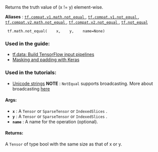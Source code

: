 Returns the truth value of (x != y) element-wise.

**Aliases** : [ `tf.compat.v1.math.not_equal` ](/api_docs/python/tf/math/not_equal), [ `tf.compat.v1.not_equal` ](/api_docs/python/tf/math/not_equal), [ `tf.compat.v2.math.not_equal` ](/api_docs/python/tf/math/not_equal), [ `tf.compat.v2.not_equal` ](/api_docs/python/tf/math/not_equal), [ `tf.not_equal` ](/api_docs/python/tf/math/not_equal)

```
 tf.math.not_equal(    x,    y,    name=None) 
```

### Used in the guide:
- [tf.data: Build TensorFlow input pipelines](https://tensorflow.google.cn/guide/data)
- [Masking and padding with Keras](https://tensorflow.google.cn/guide/keras/masking_and_padding)


### Used in the tutorials:
- [Unicode strings](https://tensorflow.google.cn/tutorials/load_data/unicode)
**NOTE** :  `NotEqual`  supports broadcasting. More about broadcasting [here](https://docs.scipy.org/doc/numpy-1.13.0/user/basics.broadcasting.html)

#### Args:
- **`x`** : A  `Tensor`  or  `SparseTensor`  or  `IndexedSlices` .
- **`y`** : A  `Tensor`  or  `SparseTensor`  or  `IndexedSlices` .
- **`name`** : A name for the operation (optional).


#### Returns:
A  `Tensor`  of type bool with the same size as that of x or y.

